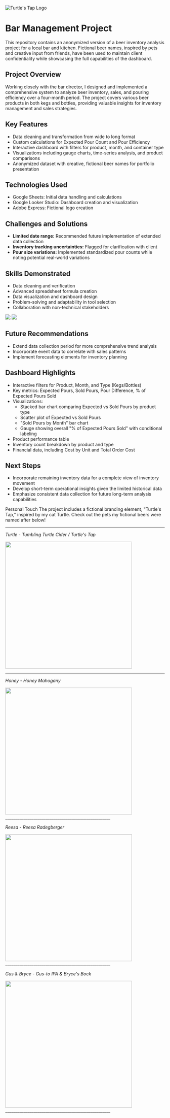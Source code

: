 ![Turtle's Tap Logo](https://github.com/karammulc/Bar-Management-Project/blob/main/turtlestaplogo.png)

# Bar Management Project

This repository contains an anonymized version of a beer inventory analysis project for a local bar and kitchen. Fictional beer names, inspired by pets and creative input from friends, have been used to maintain client confidentiality while showcasing the full capabilities of the dashboard.

## Project Overview

Working closely with the bar director, I designed and implemented a comprehensive system to analyze beer inventory, sales, and pouring efficiency over a four-month period. The project covers various beer products in both kegs and bottles, providing valuable insights for inventory management and sales strategies.

## Key Features

- Data cleaning and transformation from wide to long format
- Custom calculations for Expected Pour Count and Pour Efficiency
- Interactive dashboard with filters for product, month, and container type
- Visualizations including gauge charts, time-series analysis, and product comparisons
- Anonymized dataset with creative, fictional beer names for portfolio presentation

## Technologies Used

- Google Sheets: Initial data handling and calculations
- Google Looker Studio: Dashboard creation and visualization
- Adobe Express: Fictional logo creation

## Challenges and Solutions

- **Limited date range:** Recommended future implementation of extended data collection
- **Inventory tracking uncertainties:** Flagged for clarification with client
- **Pour size variations:** Implemented standardized pour counts while noting potential real-world variations

## Skills Demonstrated

- Data cleaning and verification
- Advanced spreadsheet formula creation
- Data visualization and dashboard design
- Problem-solving and adaptability in tool selection
- Collaboration with non-technical stakeholders

<img src="https://github.com/karammulc/Bar-Management-Project/blob/main/images/Turtle_Dash_1.png" />
<img src="https://github.com/karammulc/Bar-Management-Project/blob/main/images/Turtle_Dash_2.png" />

## Future Recommendations

- Extend data collection period for more comprehensive trend analysis
- Incorporate event data to correlate with sales patterns
- Implement forecasting elements for inventory planning

## Dashboard Highlights

- Interactive filters for Product, Month, and Type (Kegs/Bottles)
- Key metrics: Expected Pours, Sold Pours, Pour Difference, % of Expected Pours Sold
- Visualizations: 
  - Stacked bar chart comparing Expected vs Sold Pours by product type
  - Scatter plot of Expected vs Sold Pours
  - "Sold Pours by Month" bar chart
  - Gauge showing overall "% of Expected Pours Sold" with conditional labeling
- Product performance table
- Inventory count breakdown by product and type
- Financial data, including Cost by Unit and Total Order Cost

## Next Steps

- Incorporate remaining inventory data for a complete view of inventory movement
- Develop short-term operational insights given the limited historical data
- Emphasize consistent data collection for future long-term analysis capabilities

Personal Touch
The project includes a fictional branding element, "Turtle's Tap," inspired by my cat Turtle.
Check out the pets my fictional beers were named after below!
_____________________________________________________________
*Turtle* - *Tumbling Turtle Cider / Turtle's Tap*

<img src="https://github.com/karammulc/Bar-Management-Project/blob/main/images/Turtle.jpeg" width="400"/>

____________________________________________________

*Honey* - *Honey Mahogany*

<img src="https://github.com/karammulc/Bar-Management-Project/blob/main/images/Honey.jpeg" width="400"/>
____________________________________________________

*Reesa* - *Reesa Radegberger*

<img src="https://github.com/karammulc/Bar-Management-Project/blob/main/images/Reesa.jpeg" width="400"/>
____________________________________________________

*Gus & Bryce* - *Gus-to IPA & Bryce's Bock*

<img src="https://github.com/karammulc/Bar-Management-Project/blob/main/images/Gus%20%26%20Bryce.jpeg" width="400"/>
____________________________________________________
